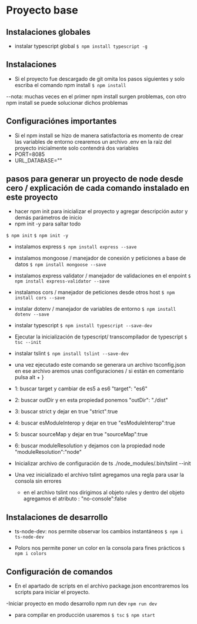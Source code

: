 # Proyecto base
## Instalaciones globales
- instalar typescript global
`$ npm install typescript -g`

## Instalaciones 
- Si el proyecto fue descargado de git omita los pasos siguientes y solo escriba el comando npm install
`$ npm install`

--nota: muchas veces en el primer npm install surgen problemas, con otro 
npm install se puede solucionar dichos problemas

## Configuraciónes importantes 
- Si el npm install se hizo de manera satisfactoria es momento de crear 
las variables de entorno crearemos un archivo .env en la raíz del proyecto
inicialmente solo contendrá dos variables
- PORT=8085
- URL_DATABASE=""

## pasos para generar un proyecto de node desde cero / explicación de cada comando instalado en este proyecto

- hacer npm init para inicializar el proyecto y agregar descripción autor y demás parámetros de inicio  
- npm init -y para saltar todo 

`$ npm init`
`$ npm init -y`

- instalamos express
`$ npm install express --save`

- instalamos mongoose / manejador de conexión y peticiones a base de datos
`$ npm install mongoose --save`

- instalamos express validator / manejador de validaciones en el enpoint
`$ npm install express-validator --save`

- instalamos cors / manejador de peticiones desde otros host 
`$ npm install cors --save`

- instalar dotenv / manejador de variables de entorno 
`$ npm install dotenv --save`

- instalar typescript 
`$ npm install typescript --save-dev`

- Ejecutar la inicialización de typescript/ transcompilador de typescript
`$ tsc --init`

- instalar tslint
`$ npm install tslint --save-dev`

- una vez ejecutado este comando se generara un archivo tsconfig.json en ese archivo aremos unas configuraciones / si están en comentario pulsa alt + }
- 1: buscar target y cambiar de es5 a es6 "target": "es6"
- 2: buscar outDir y en esta propiedad ponemos "outDir": "./dist"
- 3: buscar strict y dejar en true "strict":true 
- 4: buscar esModuleInterop y dejar en true "esModuleInterop":true
- 5: buscar sourceMap y dejar en true "sourceMap":true
- 6: buscar moduleResolution y dejamos con la propiedad node "moduleResolution":"node"

- Inicializar archivo de configuración de ts
./node_modules/.bin/tslint --init

- Una vez inicializado el archivo tslint agregamos una regla para usar la consola sin errores 
    - en el archivo tslint nos dirigimos al objeto rules y dentro del objeto agregamos el atributo : "no-console":false

## Instalaciones de desarrollo 

- ts-node-dev: nos permite observar los cambios instantáneos
`$ npm i ts-node-dev`

- Polors nos permite poner un color en la consola para fines prácticos
`$ npm i colors`

## Configuración de comandos 

- En el apartado de scripts en el archivo package.json encontraremos 
  los scripts para iniciar el proyecto.

-Iniciar proyecto en modo desarrollo npm run dev
`npm run dev`

- para compilar en producción usaremos 
`$ tsc`
`$ npm start`